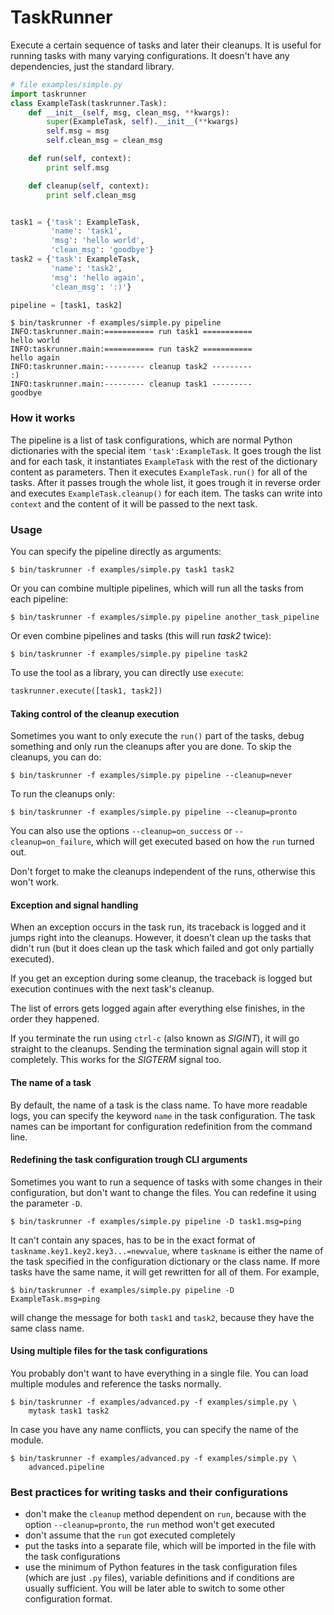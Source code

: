 # TaskRunner

Execute a certain sequence of tasks and later their cleanups. It is useful for
running tasks with many varying configurations. It doesn't have any
dependencies, just the standard library.

```python
# file examples/simple.py
import taskrunner
class ExampleTask(taskrunner.Task):
    def __init__(self, msg, clean_msg, **kwargs):
        super(ExampleTask, self).__init__(**kwargs)
        self.msg = msg
        self.clean_msg = clean_msg

    def run(self, context):
        print self.msg

    def cleanup(self, context):
        print self.clean_msg


task1 = {'task': ExampleTask,
         'name': 'task1',
         'msg': 'hello world',
         'clean_msg': 'goodbye'}
task2 = {'task': ExampleTask,
         'name': 'task2',
         'msg': 'hello again',
         'clean_msg': ':)'}

pipeline = [task1, task2]
```

    $ bin/taskrunner -f examples/simple.py pipeline
    INFO:taskrunner.main:=========== run task1 ===========
    hello world
    INFO:taskrunner.main:=========== run task2 ===========
    hello again
    INFO:taskrunner.main:--------- cleanup task2 ---------
    :)
    INFO:taskrunner.main:--------- cleanup task1 ---------
    goodbye

### How it works

The pipeline is a list of task configurations, which are normal Python
dictionaries with the special item `'task':ExampleTask`. It goes trough the
list and for each task, it instantiates `ExampleTask` with the rest of the
dictionary content as parameters. Then it executes `ExampleTask.run()` for all
of the tasks. After it passes trough the whole list, it goes trough it in
reverse order and executes `ExampleTask.cleanup()` for each item. The tasks can
write into `context` and the content of it will be passed to the next task.

### Usage

You can specify the pipeline directly as arguments:

    $ bin/taskrunner -f examples/simple.py task1 task2

Or you can combine multiple pipelines, which will run all the tasks from each
pipeline:

    $ bin/taskrunner -f examples/simple.py pipeline another_task_pipeline

Or even combine pipelines and tasks (this will run *task2* twice):

    $ bin/taskrunner -f examples/simple.py pipeline task2

To use the tool as a library, you can directly use `execute`:

```python
taskrunner.execute([task1, task2])
```

#### Taking control of the cleanup execution

Sometimes you want to only execute the `run()` part of the tasks, debug
something and only run the cleanups after you are done. To skip the cleanups,
you can do:

    $ bin/taskrunner -f examples/simple.py pipeline --cleanup=never

To run the cleanups only:

    $ bin/taskrunner -f examples/simple.py pipeline --cleanup=pronto

You can also use the options `--cleanup=on_success` or `--cleanup=on_failure`,
which will get executed based on how the `run` turned out.

Don't forget to make the cleanups independent of the runs, otherwise this won't
work.

#### Exception and signal handling

When an exception occurs in the task run, its traceback is logged and it jumps
right into the cleanups. However, it doesn't clean up the tasks that didn't run
(but it does clean up the task which failed and got only partially executed).

If you get an exception during some cleanup, the traceback is logged but
execution continues with the next task's cleanup.

The list of errors gets logged again after everything else finishes, in the
order they happened.

If you terminate the run using `ctrl-c` (also known as *SIGINT*), it will go
straight to the cleanups. Sending the termination signal again will stop it
completely. This works for the *SIGTERM* signal too.

#### The name of a task

By default, the name of a task is the class name. To have more readable logs,
you can specify the keyword `name` in the task configuration. The task names
can be important for configuration redefinition from the command line.

#### Redefining the task configuration trough CLI arguments

Sometimes you want to run a sequence of tasks with some changes in their
configuration, but don't want to change the files. You can redefine it using
the parameter `-D`.

    $ bin/taskrunner -f examples/simple.py pipeline -D task1.msg=ping

It can't contain any spaces, has to be in the exact format of
`taskname.key1.key2.key3...=newvalue`, where `taskname` is either the name of
the task specified in the configuration dictionary or the class name. If more
tasks have the same name, it will get rewritten for all of them. For example,

    $ bin/taskrunner -f examples/simple.py pipeline -D ExampleTask.msg=ping

will change the message for both `task1` and `task2`, because they have the
same class name.

#### Using multiple files for the task configurations

You probably don't want to have everything in a single file. You can load
multiple modules and reference the tasks normally.

    $ bin/taskrunner -f examples/advanced.py -f examples/simple.py \
        mytask task1 task2

In case you have any name conflicts, you can specify the name of the module.

    $ bin/taskrunner -f examples/advanced.py -f examples/simple.py \
        advanced.pipeline

### Best practices for writing tasks and their configurations
* don't make the `cleanup` method dependent on `run`, because with the
  option `--cleanup=pronto`, the `run` method won't get executed
* don't assume that the `run` got executed completely
* put the tasks into a separate file, which will be imported in the file with
  the task configurations
* use the minimum of Python features in the task configuration files (which are
  just `.py` files), variable definitions and if conditions are usually
  sufficient. You will be later able to switch to some other configuration
  format.
